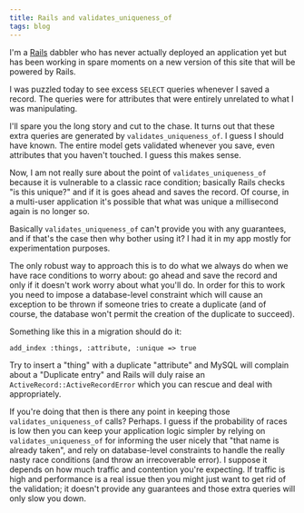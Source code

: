 ```yaml
---
title: Rails and validates_uniqueness_of
tags: blog
---
```


I'm a [Rails](http://wincent.dev/wiki/Rails) dabbler who has never actually deployed an application yet but has been working in spare moments on a new version of this site that will be powered by Rails.

I was puzzled today to see excess `SELECT` queries whenever I saved a record. The queries were for attributes that were entirely unrelated to what I was manipulating.

I'll spare you the long story and cut to the chase. It turns out that these extra queries are generated by `validates_uniqueness_of`. I guess I should have known. The entire model gets validated whenever you save, even attributes that you haven't touched. I guess this makes sense.

Now, I am not really sure about the point of `validates_uniqueness_of` because it is vulnerable to a classic race condition; basically Rails checks "is this unique?" and if it is goes ahead and saves the record. Of course, in a multi-user application it's possible that what was unique a millisecond again is no longer so.

Basically `validates_uniqueness_of` can't provide you with any guarantees, and if that's the case then why bother using it? I had it in my app mostly for experimentation purposes.

The only robust way to approach this is to do what we always do when we have race conditions to worry about: go ahead and save the record and only if it doesn't work worry about what you'll do. In order for this to work you need to impose a database-level constraint which will cause an exception to be thrown if someone tries to create a duplicate (and of course, the database won't permit the creation of the duplicate to succeed).

Something like this in a migration should do it:

    add_index :things, :attribute, :unique => true

Try to insert a "thing" with a duplicate "attribute" and MySQL will complain about a "Duplicate entry" and Rails will duly raise an `ActiveRecord::ActiveRecordError` which you can rescue and deal with appropriately.

If you're doing that then is there any point in keeping those `validates_uniqueness_of` calls? Perhaps. I guess if the probability of races is low then you can keep your application logic simpler by relying on `validates_uniqueness_of` for informing the user nicely that "that name is already taken", and rely on database-level constraints to handle the really nasty race conditions (and throw an irrecoverable error). I suppose it depends on how much traffic and contention you're expecting. If traffic is high and performance is a real issue then you might just want to get rid of the validation; it doesn't provide any guarantees and those extra queries will only slow you down.
